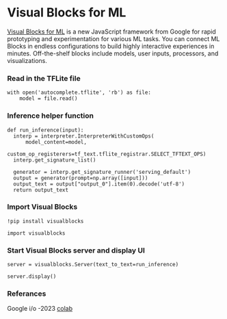 # Visual Blocks for ML

[Visual Blocks for ML](https://visualblocks.withgoogle.com) is a new JavaScript framework from Google for rapid prototyping and experimentation for various ML tasks. You can connect ML Blocks in endless configurations to build highly interactive experiences in minutes. Off-the-shelf blocks include models, user inputs, processors, and visualizations.

### Read in the TFLite file
```
with open('autocomplete.tflite', 'rb') as file:
    model = file.read()
```


### Inference helper function

```
def run_inference(input):
  interp = interpreter.InterpreterWithCustomOps(
      model_content=model,
      custom_op_registerers=tf_text.tflite_registrar.SELECT_TFTEXT_OPS)
  interp.get_signature_list()

  generator = interp.get_signature_runner('serving_default')
  output = generator(prompt=np.array([input]))
  output_text = output["output_0"].item(0).decode('utf-8')
  return output_text
  ```

### Import Visual Blocks

```
!pip install visualblocks

import visualblocks
```

### Start Visual Blocks server and display UI


```
server = visualblocks.Server(text_to_text=run_inference)
```

```
server.display()
```

### Referances
Google i/o  -2023 [colab](https://colab.research.google.com/github/tensorflow/codelabs/blob/main/KerasNLP/io2023_workshop.ipynb#scrollTo=nsqVFGilThAS)
